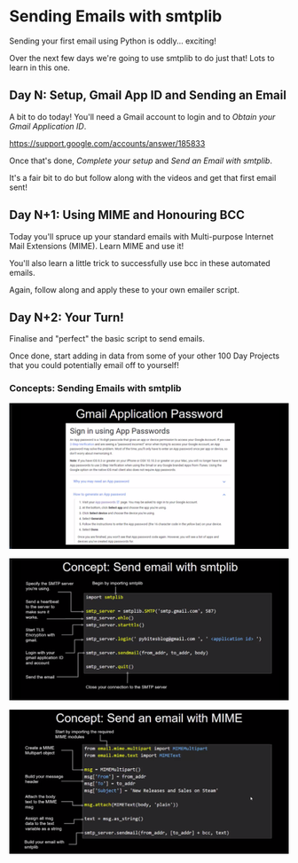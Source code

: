 # Sending Emails with smtplib

Sending your first email using Python is oddly... exciting! 

Over the next few days we're going to use smtplib to do just that! Lots to learn in this one.


## Day N: Setup, Gmail App ID and Sending an Email

A bit to do today! You'll need a Gmail account to login and to *Obtain your Gmail Application ID*.

https://support.google.com/accounts/answer/185833

Once that's done, *Complete your setup* and *Send an Email with smtplib*.

It's a fair bit to do but follow along with the videos and get that first email sent!


## Day N+1: Using MIME and Honouring BCC

Today you'll spruce up your standard emails with Multi-purpose Internet Mail Extensions (MIME). Learn MIME and use it!

You'll also learn a little trick to successfully use bcc in these automated emails.

Again, follow along and apply these to your own emailer script.


## Day N+2: Your Turn!

Finalise and "perfect" the basic script to send emails.

Once done, start adding in data from some of your other 100 Day Projects that you could potentially email off to yourself!


### Concepts: Sending Emails with smtplib

![alt=text](pics/pic01.png)

![alt=text](pics/pic02.png)

![alt=text](pics/pic03.png)